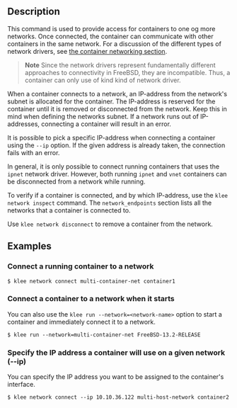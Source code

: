 ## Description
This command is used to provide access for containers to one og more networks.
Once connected, the container can communicate with other containers in the same network.
For a discussion of the different types of network drivers, see
[the container networking section](/run/network/).

> **Note**
> Since the network drivers represent fundamentally different approaches to
> connectivity in FreeBSD, they are incompatible.
> Thus, a container can only use of kind kind of network driver.

When a container connects to a network, an IP-address from the network's subnet
is allocated for the container. The IP-address is reserved for the container
until it is removed or disconnected from the network. Keep this in mind when
defining the networks subnet. If a network runs out of IP-addresses, connecting
a container will result in an error.

It is possible to pick a specific IP-address when connecting a container using
the `--ip` option. If the given address is already taken, the connection fails
with an error.

In general, it is only possible to connect running containers that uses the
`ipnet` network driver. However, both running `ipnet` and `vnet` containers
can be disconnected from a network while running.

To verify if a container is connected, and by which IP-address, use the
`klee network inspect` command. The `network_endpoints` section lists
all the networks that a container is connected to.

Use `klee network disconnect` to remove a container from the network.

## Examples
### Connect a running container to a network

```console
$ klee network connect multi-container-net container1
```

### Connect a container to a network when it starts

You can also use the `klee run --network=<network-name>` option to start a
container and immediately connect it to a network.

```console
$ klee run --network=multi-container-net FreeBSD-13.2-RELEASE
```

### <a name="ip"></a> Specify the IP address a container will use on a given network (--ip)

You can specify the IP address you want to be assigned to the container's interface.

```console
$ klee network connect --ip 10.10.36.122 multi-host-network container2
```
